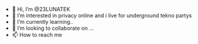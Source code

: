 - 👋 Hi, I’m @23LUNATEK
- 👀 I’m interested in privacy online and i live for underground tekno partys
- 🌱 I’m currently learning.. 
- 💞️ I’m looking to collaborate on ...
- 📫 How to reach me 

<!---
23LUNATEK/23LUNATEK is a ✨ special ✨ repository because its `README.md` (this file) appears on your GitHub profile.
You can click the Preview link to take a look at your changes.
--->

